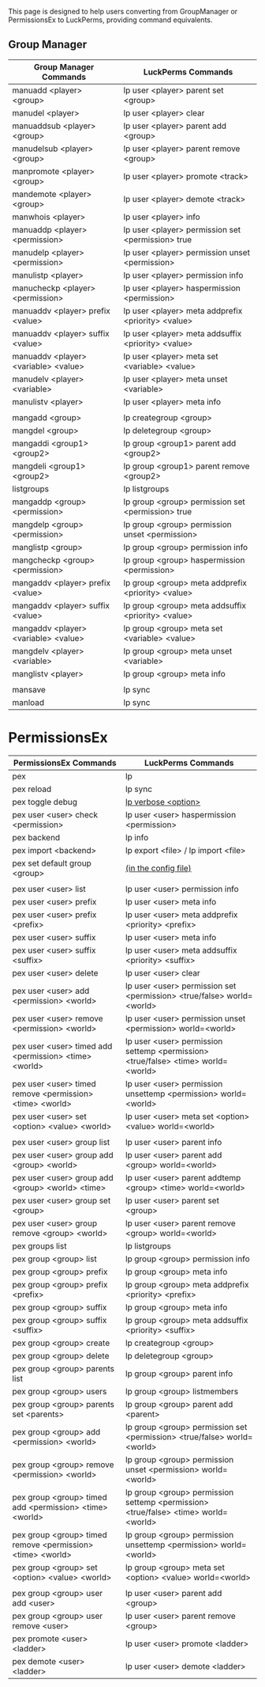 This page is designed to help users converting from GroupManager or PermissionsEx to LuckPerms, providing command equivalents.

## Group Manager
| Group Manager Commands                     | LuckPerms Commands                                        |
|--------------------------------------------|-----------------------------------------------------------|
| manuadd \<player\> \<group\>               | lp user \<player\> parent set \<group\>                   |
| manudel \<player\>                         | lp user \<player\> clear                                  |
| manuaddsub \<player\> \<group\>            | lp user \<player\> parent add \<group\>                   |
| manudelsub \<player\> \<group\>            | lp user \<player\> parent remove \<group\>                |
| manpromote \<player\> \<group\>            | lp user \<player\> promote \<track\>                      |
| mandemote \<player\> \<group\>             | lp user \<player\> demote \<track\>                       |
| manwhois \<player\>                        | lp user \<player\> info                                   |
| manuaddp \<player\> \<permission\>         | lp user \<player\> permission set \<permission\> true     |
| manudelp \<player\> \<permission\>         | lp user \<player\> permission unset \<permission\>        |
| manulistp \<player\>                       | lp user \<player\> permission info                        |
| manucheckp \<player\> \<permission\>       | lp user \<player\> haspermission \<permission\>           |
| manuaddv \<player\> prefix \<value\>       | lp user \<player\> meta addprefix \<priority\> \<value\>  |
| manuaddv \<player\> suffix \<value\>       | lp user \<player\> meta addsuffix \<priority\> \<value\>  |
| manuaddv \<player\> \<variable\> \<value\> | lp user \<player\> meta set \<variable\> \<value\>        |
| manudelv \<player\> \<variable\>           | lp user \<player\> meta unset \<variable\>                |
| manulistv \<player\>                       | lp user \<player\> meta info                              |
|                                            |                                                           |
| mangadd \<group\>                          | lp creategroup \<group\>                                  |
| mangdel \<group\>                          | lp deletegroup \<group\>                                  |
| mangaddi \<group1\> \<group2\>             | lp group \<group1\> parent add \<group2\>                 |
| mangdeli \<group1\> \<group2\>             | lp group \<group1\> parent remove \<group2\>              |
| listgroups                                 | lp listgroups                                             |
| mangaddp \<group\> \<permission\>          | lp group \<group\> permission set \<permission\> true     |
| mangdelp \<group\> \<permission\>          | lp group \<group\> permission unset \<permission\>        |
| manglistp \<group\>                        | lp group \<group\> permission info                        |
| mangcheckp \<group\> \<permission\>        | lp group \<group\> haspermission \<permission\>           |
| mangaddv \<player\> prefix \<value\>       | lp group \<group\> meta addprefix \<priority\> \<value\>  |
| mangaddv \<player\> suffix \<value\>       | lp group \<group\> meta addsuffix \<priority\> \<value\>  |
| mangaddv \<player\> \<variable\> \<value\> | lp group \<group\> meta set \<variable\> \<value\>        |
| mangdelv \<player\> \<variable\>           | lp group \<group\> meta unset \<variable\>                |
| manglistv \<player\>                       | lp group \<group\> meta info                              |
|                                            |                                                           |
| mansave                                    | lp sync                                                   |
| manload                                    | lp sync                                                   |


# PermissionsEx
| PermissionsEx Commands                                              | LuckPerms Commands                                                                          |
|---------------------------------------------------------------------|---------------------------------------------------------------------------------------------|
| pex                                                                 | lp                                                                                          |
| pex reload                                                          | lp sync                                                                                     |
| pex toggle debug                                                    | [lp verbose \<option>](../verbose)                                                          |
| pex user \<user\> check \<permission\>                              | lp user \<user\> haspermission \<permission\>                                               |
| pex backend                                                         | lp info                                                                                     |
| pex import \<backend\>                                              | lp export \<file\> / lp import \<file\>                                                     |
| pex set default group \<group\>                                     | [(in the config file)](../Default-Groups#configure-default-assignments)                     |
|                                                                     |                                                                                             |
| pex user \<user\> list                                              | lp user \<user\> permission info                                                            |
| pex user \<user\> prefix                                            | lp user \<user\> meta info                                                                  |
| pex user \<user\> prefix \<prefix\>                                 | lp user \<user\> meta addprefix \<priority\> \<prefix\>                                     |
| pex user \<user\> suffix                                            | lp user \<user\> meta info                                                                  |
| pex user \<user\> suffix \<suffix\>                                 | lp user \<user\> meta addsuffix \<priority\> \<suffix\>                                     |
| pex user \<user\> delete                                            | lp user \<user\> clear                                                                      |
| pex user \<user\> add \<permission\> \<world\>                      | lp user \<user\> permission set \<permission\> \<true/false> world=\<world\>                |
| pex user \<user\> remove \<permission\> \<world\>                   | lp user \<user\> permission unset \<permission\> world=\<world\>                            |
| pex user \<user\> timed add \<permission\> \<time\> \<world\>       | lp user \<user\> permission settemp \<permission\> \<true/false> \<time\> world=\<world\>   |
| pex user \<user\> timed remove \<permission\> \<time\> \<world\>    | lp user \<user\> permission unsettemp \<permission\> world=\<world\>                        |
| pex user \<user\> set \<option\> \<value\> \<world\>                | lp user \<user\> meta set \<option\> \<value\> world=\<world\>                              |
|                                                                     |                                                                                             |
| pex user \<user\> group list                                        | lp user \<user\> parent info                                                                |
| pex user \<user\> group add \<group\> \<world\>                     | lp user \<user\> parent add \<group\> world=\<world\>                                       |
| pex user \<user\> group add \<group\> \<world\> \<time\>            | lp user \<user\> parent addtemp \<group\> \<time\> world=\<world\>                          |
| pex user \<user\> group set \<group\>                               | lp user \<user\> parent set \<group\>                                                       |
| pex user \<user\> group remove \<group\> \<world\>                  | lp user \<user\> parent remove \<group\> world=\<world\>                                    |
| pex groups list                                                     | lp listgroups                                                                               |
| pex group \<group\> list                                            | lp group \<group\> permission info                                                          |
| pex group \<group\> prefix                                          | lp group \<group\> meta info                                                                |
| pex group \<group\> prefix \<prefix\>                               | lp group \<group\> meta addprefix \<priority\> \<prefix\>                                   |
| pex group \<group\> suffix                                          | lp group \<group\> meta info                                                                |
| pex group \<group\> suffix \<suffix\>                               | lp group \<group\> meta addsuffix \<priority\> \<suffix\>                                   |
| pex group \<group\> create                                          | lp creategroup \<group\>                                                                    |
| pex group \<group\> delete                                          | lp deletegroup \<group\>                                                                    |
| pex group \<group\> parents list                                    | lp group \<group\> parent info                                                              |
| pex group \<group\> users                                           | lp group \<group\> listmembers                                                              |
| pex group \<group\> parents set \<parents\>                         | lp group \<group\> parent add \<parent\>                                                    |
| pex group \<group\> add \<permission\> \<world\>                    | lp group \<group\> permission set \<permission\> \<true/false> world=\<world\>              |
| pex group \<group\> remove \<permission\> \<world\>                 | lp group \<group\> permission unset \<permission\> world=\<world\>                          |
| pex group \<group\> timed add \<permission\> \<time\> \<world\>     | lp group \<group\> permission settemp \<permission\> \<true/false> \<time\> world=\<world\> |
| pex group \<group\> timed remove \<permission\> \<time\> \<world\>  | lp group \<group\> permission unsettemp \<permission\> world=\<world\>                      |
| pex group \<group\> set \<option\> \<value\> \<world\>              | lp group \<group\> meta set \<option\> \<value\> world=\<world\>                            |
|                                                                     |                                                                                             |
| pex group \<group\> user add \<user\>                               | lp user \<user\> parent add \<group\>                                                       |
| pex group \<group\> user remove \<user\>                            | lp user \<user\> parent remove \<group\>                                                    |
| pex promote \<user\> \<ladder\>                                     | lp user \<user\> promote \<ladder\>                                                         |
| pex demote \<user\> \<ladder\>                                      | lp user \<user\> demote \<ladder\>                                                          |



